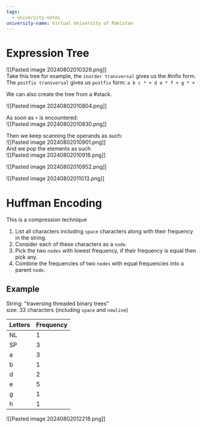 ```yaml
---
tags:
  - university-notes
university-name: Virtual University of Pakistan
---
```


# Expression Tree
![[Pasted image 20240802010329.png]]  
Take this tree for example, the `inorder transversal` gives us the #infix form.  
The `postfix transversal` gives us `postfix` form: `a b c * + d e * f + g * +`

We can also create the tree from a #stack.

![[Pasted image 20240802010804.png]]

As soon as `+` is encountered:  
![[Pasted image 20240802010830.png]]

Then we keep scanning the operands as such:  
![[Pasted image 20240802010901.png]]  
And we pop the elements as such  
![[Pasted image 20240802010918.png]]

![[Pasted image 20240802010952.png]]

![[Pasted image 20240802011013.png]]

# Huffman Encoding
This is a compression technique
1. List all characters including `space` characters along with their frequency in the string.
2. Consider each of these characters as a `node`.
3. Pick the two `nodes` with lowest frequency, if their frequency is equal then pick any.
4. Combine the frequencies of two `nodes` with equal frequencies into a parent `node`.

## Example
String: "traversing threaded binary trees"  
size: 33 characters (including `space` and `newline`)

| Letters | Frequency |
| ------- | --------- |
| NL      | 1         |
| SP      | 3         |
| a       | 3         |
| b       | 1         |
| d       | 2         |
| e       | 5         |
| g       | 1         |
| h       | 1         |

![[Pasted image 20240802012218.png]]

